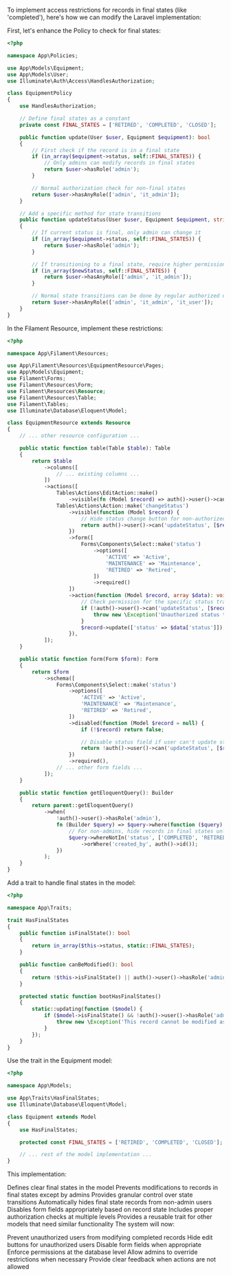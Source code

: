 To implement access restrictions for records in final states (like 'completed'), here's how we can modify the Laravel implementation:

First, let's enhance the Policy to check for final states:

```php
<?php

namespace App\Policies;

use App\Models\Equipment;
use App\Models\User;
use Illuminate\Auth\Access\HandlesAuthorization;

class EquipmentPolicy
{
    use HandlesAuthorization;

    // Define final states as a constant
    private const FINAL_STATES = ['RETIRED', 'COMPLETED', 'CLOSED'];

    public function update(User $user, Equipment $equipment): bool
    {
        // First check if the record is in a final state
        if (in_array($equipment->status, self::FINAL_STATES)) {
            // Only admins can modify records in final states
            return $user->hasRole('admin');
        }

        // Normal authorization check for non-final states
        return $user->hasAnyRole(['admin', 'it_admin']);
    }

    // Add a specific method for state transitions
    public function updateStatus(User $user, Equipment $equipment, string $newStatus): bool
    {
        // If current status is final, only admin can change it
        if (in_array($equipment->status, self::FINAL_STATES)) {
            return $user->hasRole('admin');
        }

        // If transitioning to a final state, require higher permissions
        if (in_array($newStatus, self::FINAL_STATES)) {
            return $user->hasAnyRole(['admin', 'it_admin']);
        }

        // Normal state transitions can be done by regular authorized users
        return $user->hasAnyRole(['admin', 'it_admin', 'it_user']);
    }
}

```

In the Filament Resource, implement these restrictions:

```php
<?php

namespace App\Filament\Resources;

use App\Filament\Resources\EquipmentResource\Pages;
use App\Models\Equipment;
use Filament\Forms;
use Filament\Resources\Form;
use Filament\Resources\Resource;
use Filament\Resources\Table;
use Filament\Tables;
use Illuminate\Database\Eloquent\Model;

class EquipmentResource extends Resource
{
    // ... other resource configuration ...

    public static function table(Table $table): Table
    {
        return $table
            ->columns([
                // ... existing columns ...
            ])
            ->actions([
                Tables\Actions\EditAction::make()
                    ->visible(fn (Model $record) => auth()->user()->can('update', $record)),
                Tables\Actions\Action::make('changeStatus')
                    ->visible(function (Model $record) {
                        // Hide status change button for non-authorized users
                        return auth()->user()->can('updateStatus', [$record, 'COMPLETED']);
                    })
                    ->form([
                        Forms\Components\Select::make('status')
                            ->options([
                                'ACTIVE' => 'Active',
                                'MAINTENANCE' => 'Maintenance',
                                'RETIRED' => 'Retired',
                            ])
                            ->required()
                    ])
                    ->action(function (Model $record, array $data): void {
                        // Check permission for the specific status transition
                        if (!auth()->user()->can('updateStatus', [$record, $data['status']])) {
                            throw new \Exception('Unauthorized status transition');
                        }
                        $record->update(['status' => $data['status']]);
                    }),
            ]);
    }

    public static function form(Form $form): Form
    {
        return $form
            ->schema([
                Forms\Components\Select::make('status')
                    ->options([
                        'ACTIVE' => 'Active',
                        'MAINTENANCE' => 'Maintenance',
                        'RETIRED' => 'Retired',
                    ])
                    ->disabled(function (Model $record = null) {
                        if (!$record) return false;

                        // Disable status field if user can't update status
                        return !auth()->user()->can('updateStatus', [$record, $record->status]);
                    })
                    ->required(),
                // ... other form fields ...
            ]);
    }

    public static function getEloquentQuery(): Builder
    {
        return parent::getEloquentQuery()
            ->when(
                !auth()->user()->hasRole('admin'),
                fn (Builder $query) => $query->where(function ($query) {
                    // For non-admins, hide records in final states unless they created them
                    $query->whereNotIn('status', ['COMPLETED', 'RETIRED', 'CLOSED'])
                        ->orWhere('created_by', auth()->id());
                })
            );
    }
}

```

Add a trait to handle final states in the model:

```php
<?php

namespace App\Traits;

trait HasFinalStates
{
    public function isFinalState(): bool
    {
        return in_array($this->status, static::FINAL_STATES);
    }

    public function canBeModified(): bool
    {
        return !$this->isFinalState() || auth()->user()->hasRole('admin');
    }

    protected static function bootHasFinalStates()
    {
        static::updating(function ($model) {
            if ($model->isFinalState() && !auth()->user()->hasRole('admin')) {
                throw new \Exception('This record cannot be modified as it is in a final state.');
            }
        });
    }
}
```

Use the trait in the Equipment model:

```php
<?php

namespace App\Models;

use App\Traits\HasFinalStates;
use Illuminate\Database\Eloquent\Model;

class Equipment extends Model
{
    use HasFinalStates;

    protected const FINAL_STATES = ['RETIRED', 'COMPLETED', 'CLOSED'];

    // ... rest of the model implementation ...
}

```

This implementation:

Defines clear final states in the model
Prevents modifications to records in final states except by admins
Provides granular control over state transitions
Automatically hides final state records from non-admin users
Disables form fields appropriately based on record state
Includes proper authorization checks at multiple levels
Provides a reusable trait for other models that need similar functionality
The system will now:

Prevent unauthorized users from modifying completed records
Hide edit buttons for unauthorized users
Disable form fields when appropriate
Enforce permissions at the database level
Allow admins to override restrictions when necessary
Provide clear feedback when actions are not allowed

```

```
